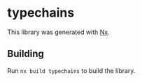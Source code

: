 # typechains

This library was generated with [Nx](https://nx.dev).

## Building

Run `nx build typechains` to build the library.
